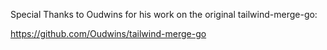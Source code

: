 Special Thanks to Oudwins for his work on the original tailwind-merge-go:

[ https://github.com/Oudwins/tailwind-merge-go ](https://github.com/Oudwins/tailwind-merge-go)
